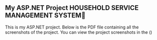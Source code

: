 ## My ASP.NET Project HOUSEHOLD SERVICE MANAGEMENT SYSTEM🚀

This is my ASP.NET project. Below is the PDF file containing all the screenshots of the project.
 You can view the project screenshots in the ()
